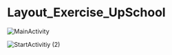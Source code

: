 # Layout_Exercise_UpSchool
![MainActivity](https://user-images.githubusercontent.com/103643989/163392655-73e44493-3e24-4547-a2dd-8967dd89d455.png)

![StartActivitiy (2)](https://user-images.githubusercontent.com/103643989/163392802-9c91c983-6573-4e72-9003-204b1b276db8.png)
